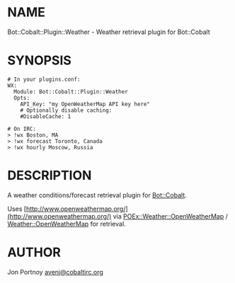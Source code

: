 # NAME

Bot::Cobalt::Plugin::Weather - Weather retrieval plugin for Bot::Cobalt

# SYNOPSIS

    # In your plugins.conf:
    WX:
      Module: Bot::Cobalt::Plugin::Weather
      Opts:
        API_Key: "my OpenWeatherMap API key here"
        # Optionally disable caching:
        #DisableCache: 1

    # On IRC:
    > !wx Boston, MA
    > !wx forecast Toronto, Canada
    > !wx hourly Moscow, Russia

# DESCRIPTION

A weather conditions/forecast retrieval plugin for [Bot::Cobalt](https://metacpan.org/pod/Bot::Cobalt).

Uses [http://www.openweathermap.org/](http://www.openweathermap.org/) via [POEx::Weather::OpenWeatherMap](https://metacpan.org/pod/POEx::Weather::OpenWeatherMap) /
[Weather::OpenWeatherMap](https://metacpan.org/pod/Weather::OpenWeatherMap) for retrieval.

# AUTHOR

Jon Portnoy <avenj@cobaltirc.org>
